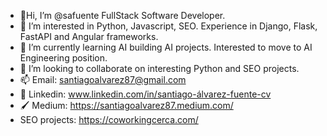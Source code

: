 - 👋Hi, I’m @safuente FullStack Software Developer.
- 👀 I’m interested in Python, Javascript, SEO. Experience in Django, Flask, FastAPI and Angular frameworks.
- 🌱 I’m currently learning AI building AI projects. Interested to move to AI Engineering position.
- 💞️ I’m looking to collaborate on interesting Python and SEO projects.
- 📫 Email: santiagoalvarez87@gmail.com 
- 📄 Linkedin: www.linkedin.com/in/santiago-álvarez-fuente-cv 
- 🖌 Medium: https://santiagoalvarez87.medium.com/
- SEO projects:
https://coworkingcerca.com/


